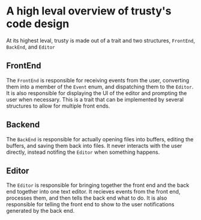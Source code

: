 # A high leval overview of trusty's code design

At its highest leval, trusty is made out of a trait and two structures, `FrontEnd`, `BackEnd`, and `Editor`

## FrontEnd
The `FrontEnd` is responsible for receiving events from the user, converting them into a member of the `Event` enum, and dispatching them to the `Editor`. It is also responsible for displaying the UI of the editor and prompting the user when necessary. This is a trait that can be implemented by several structures to allow for multiple front ends.

## Backend
The `BackEnd` is responsible for actually opening files into buffers, editing the buffers, and saving them back into files. It never interacts with the user directly, instead notifing the `Editor` when something happens.

## Editor
The `Editor` is responsible for bringing together the front end and the back end together into one text editor. It recieves events from the front end, processes them, and then tells the back end what to do. It is also responsible for telling the front end to show to the user notifications generated by the back end.
